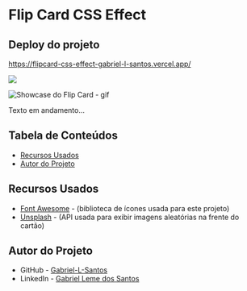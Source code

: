 # Flip Card CSS Effect

## Deploy do projeto

<https://flipcard-css-effect-gabriel-l-santos.vercel.app/>

<img src="http://img.shields.io/static/v1?label=STATUS&message=CONCLUIDO&color=GREEN&style=for-the-badge"/>
</p>

![Showcase do Flip Card - gif](./assets/img-gif-readme/weather-report-showcase.gif)

Texto em andamento...

## Tabela de Conteúdos

- [Recursos Usados](#recursos-usados)
- [Autor do Projeto](#autor-do-projeto)

## Recursos Usados

- [Font Awesome](https://fontawesome.com/) - (biblioteca de ícones usada para este projeto)
- [Unsplash](https://unsplash.com/) - (API usada para exibir imagens aleatórias na frente do cartão)

## Autor do Projeto

- GitHub - [Gabriel-L-Santos](https://github.com/Gabriel-L-Santos)
- LinkedIn - [Gabriel Leme dos Santos](https://www.linkedin.com/in/gabriel-leme-dos-santos/)
